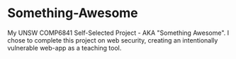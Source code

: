 # Something-Awesome
My UNSW COMP6841 Self-Selected Project - AKA "Something Awesome". I chose to complete this project on web security, creating an intentionally vulnerable web-app as a teaching tool.

